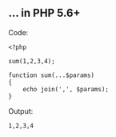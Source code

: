 ## ... in PHP 5.6+

Code:
```
<?php

sum(1,2,3,4);

function sum(...$params)
{
    echo join(',', $params);
}
```

Output:
```
1,2,3,4
```
